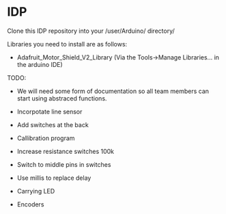 # IDP
Clone this IDP repository into your /user/Arduino/ directory/

Libraries you need to install are as follows:
* Adafruit_Motor_Shield_V2_Library (Via the Tools->Manage Libraries...  in the arduino IDE)

TODO:
* We will need some form of documentation so all team members can start using abstraced functions.

* Incorpotate line sensor
* Add switches at the back 
* Callibration program
* Increase resistance switches 100k
* Switch to middle pins in switches 
* Use millis to replace delay
* Carrying LED
* Encoders 
